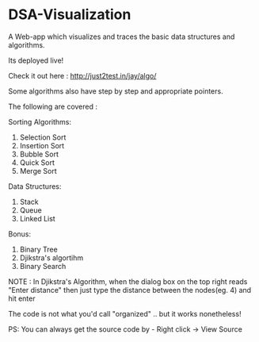 # DSA-Visualization
A Web-app which visualizes and traces the basic data structures and algorithms.

Its deployed live!

Check it out here : http://just2test.in/jay/algo/



Some algorithms also have step by step and appropriate pointers.

The following are covered : 

Sorting Algorithms:

1) Selection Sort
2) Insertion Sort
3) Bubble Sort
4) Quick Sort
5) Merge Sort

Data Structures:

1) Stack
2) Queue
3) Linked List

Bonus:

1) Binary Tree
3) Djikstra's algortihm 
4) Binary Search

NOTE : In Djikstra's Algorithm, when the dialog box on the top right reads "Enter distance" then just type the distance between the nodes(eg. 4) and hit enter

The code is not what you'd call "organized" .. but it works nonetheless!

PS:
You can always get the source code by - Right click -> View Source 
